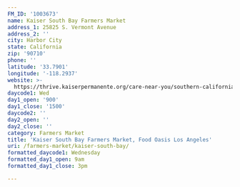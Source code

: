 ```yaml
---
FM_ID: '1003673'
name: Kaiser South Bay Farmers Market
address_1: 25825 S. Vermont Avenue
address_2: ''
city: Harbor City
state: California
zip: '90710'
phone: ''
latitude: '33.7901'
longitude: '-118.2937'
website: >-
  https://thrive.kaiserpermanente.org/care-near-you/southern-california/south-bay/shc_calendar_event/farmers-market-3/
daycode1: Wed
day1_open: '900'
day1_close: '1500'
daycode2: ''
day2_open: ''
day2_close: ''
category: Farmers Market
title: 'Kaiser South Bay Farmers Market, Food Oasis Los Angeles'
uri: /farmers-market/kaiser-south-bay/
formatted_daycode1: Wednesday
formatted_day1_open: 9am
formatted_day1_close: 3pm

---
```

